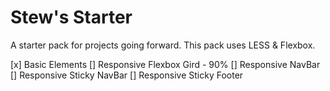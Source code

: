 # Stew's Starter

A starter pack for projects going forward. This pack uses LESS & Flexbox.

[x] Basic Elements
[]  Responsive Flexbox Gird - 90%
[]  Responsive NavBar
[]  Responsive Sticky NavBar
[]  Responsive Sticky Footer
